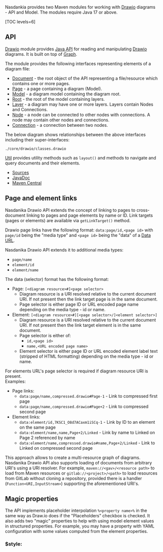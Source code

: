 Nasdankia provides two Maven modules for working with [Drawio](https://www.drawio.com/) diagrams - API and Model. 
The modules require Java 17 or above.

[TOC levels=6]

## API

[Drawio](https://mvnrepository.com/artifact/org.nasdanika.core/drawio) module provides [Java API](https://javadoc.io/doc/org.nasdanika.core/drawio) for reading and manipulating [Drawio](https://www.drawio.com/) diagrams.
It is built on top of [Graph](../graph/index.html).

The module provides the following interfaces representing elements of a diagram file:

* [Document](https://javadoc.io/doc/org.nasdanika.core/drawio/latest/org.nasdanika.drawio/org/nasdanika/drawio/Document.html) - the root object of the API representing a file/resource which contains one or more pages. 
* [Page](https://javadoc.io/doc/org.nasdanika.core/drawio/latest/org.nasdanika.drawio/org/nasdanika/drawio/Page.html) - a page containing a diagram (Model).
* [Model](https://javadoc.io/doc/org.nasdanika.core/drawio/latest/org.nasdanika.drawio/org/nasdanika/drawio/Model.html) - a diagram model containing the diagram root.
* [Root](https://javadoc.io/doc/org.nasdanika.core/drawio/latest/org.nasdanika.drawio/org/nasdanika/drawio/Root.html) - the root of the model containing layers.
* [Layer](https://javadoc.io/doc/org.nasdanika.core/drawio/latest/org.nasdanika.drawio/org/nasdanika/drawio/Layer.html) - a diagram may have one or more layers. Layers contain Nodes and Connections.
* [Node](https://javadoc.io/doc/org.nasdanika.core/drawio/latest/org.nasdanika.drawio/org/nasdanika/drawio/Node.html) - a node can be connected to other nodes with connections. A node may contain other nodes and connections.
* [Connection](https://javadoc.io/doc/org.nasdanika.core/drawio/latest/org.nasdanika.drawio/org/nasdanika/drawio/Connection.html) - a connection between two nodes. 

The below diagram shows relationships between the above interfaces including their super-interfaces:

```drawio-resource
./core/drawio/classes.drawio
```

[Util](https://javadoc.io/doc/org.nasdanika.core/drawio/latest/org.nasdanika.drawio/org/nasdanika/drawio/Util.html) provides utility methods such as ``layout()`` and methods to navigate and query documents and their elements.

* [Sources](https://github.com/Nasdanika/core/tree/master/drawio) 
* [JavaDoc](https://javadoc.io/doc/org.nasdanika.core/drawio)
* [Maven Central](https://central.sonatype.com/artifact/org.nasdanika.core/drawio)

## Page and element links

Nasdanika Drawio API extends the concept of linking to pages to cross-document linking to pages and page elements by name or ID.
Link targets (pages or elements) are available via ``getLinkTarget()`` method.

Drawio page links have the following format: ``data:page/id,<page id>`` with ``page/id`` being the "media type" and ``<page id>`` being the "data" of a [Data URL](https://developer.mozilla.org/en-US/docs/Web/HTTP/Basics_of_HTTP/Data_URLs).

Nasdanika Drawio API extends it to additional media types:

* ``page/name``
* ``element/id``
* ``element/name``

The data (selector) format has the following format: 

* Page: ``[<diagram resource>#]<page selector>``
    * Diagram resource is a URI resolved relative to the current document URI. If not present then the link target page is in the same document.
    * Page selector is either page ID or URL encoded page name depending on the media type - id or name.
* Element: ``[<diagram resource>#][<page selector>/]<element selector>]``
    * Diagram resource is a URI resolved relative to the current document URI. If not present then the link target element is in the same document.
    * Page selector is either of:
        * ``id,<page id>``
        * ``name,<URL encoded page name>``
    * Element selector is either page ID or URL encoded element label text (stripped of HTML formatting) depending on the media type - id or name.
    
For elements URL's page selector is required if diagram resource URI is present.    
Examples:

* Page links:
    * ``data:page/name,compressed.drawio#Page-1`` - Link to compressed first page
    * ``data:page/name,compressed.drawio#Page+2`` - Link to compressed second page
* Element links:
    * ``data:element/id,7KSC1_O8d7ACaxm1iSCq-1`` - Link by ID to an element on the same page
    * ``data:element/name,name,Page+2/Linked`` - Link by name to Linked on Page 2 referenced by name
    * ``data:element/name,compressed.drawio#name,Page+2/Linked`` - Link to Linked on compressed second page
        
This approach allows to create a multi-resource graph of diagrams. 
Nasdanika Drawio API also supports loading of documents from arbitrary URI's using a URI resolver. 
For example, ``maven://<gav>/<resource path>`` to load from Maven resources or ``gitlab://<project>/<path>`` to load resources from GitLab without cloning a repository, provided there is a handler (``Function<URI,InputStream>``) supporting the aforementioned URI's. 

## Magic properties

The API implements placeholder interpolation ``%<property name>%`` in the same way as Draw.io does if the "Placeholders" checkbox is checked. 
It also adds two "magic" properties to help with using model element values in structured properties. 
For example, you may have a property with YAML configuration with some values computed from the element properties.

### $style:<style name>

Evaluates to a value of a specific style key.

Example: ``$style:fillColor``

### $spel:<expression>

Evaluates a [Spring Expression Langauge](https://docs.spring.io/spring-framework/docs/current/reference/html/core.html#expressions) (SpEL) expression.

Example: ``$spel:style["fillColor"]``

## Generating documentation sites

With [Nasdanika CLI](/nsd-cli/index.html) *[drawio](/nsd-cli/nsd/drawio/index.html) > [html-app](/nsd-cli/nsd/drawio/html-app/index.html) > [site](/nsd-cli/nsd/drawio/html-app/site/index.html)* 
command pipeline can be used to generate documentation web sites from Drawio diagrams:

* [Demo](https://nasdanika-demos.github.io/bob-the-builder/)
* [Video](https://www.youtube.com/watch?v=OtifPFetg9o) explaining how the above demo was created
* [Template repository](https://github.com/Nasdanika-Templates/drawio-site)
* [Internet Banking System](https://nasdanika-demos.github.io/internet-banking-system/index.html) - another demo: a sample C4 Model
* [Visual Communication Continuum](https://medium.com/nasdanika/visual-communication-continuum-4946f44ba853) - a Medium story which provides an overview of the approach and compares it with [semantic mapping](../mapping/index.html)
* [Semantic Mapping](https://medium.com/nasdanika/semantic-mapping-3ccbef5d6c70) - a medium story focusing on Semantic Mapping

## Executable diagrams

With Nasdanika Drawio API and other products you can make your diagrams executable as explained in the following sections.

### Invocable URIs

You may set diagram element properties to URIs of processors.
This approach is explained in [General Purpose Executable Graphs and Diagrams](https://medium.com/nasdanika/general-purpose-executable-graphs-and-diagrams-8663deae5248) Medium story. 
A demo repository is here - https://github.com/Nasdanika-Demos/executable-diagram-dynamic-proxy.
You can use this site/ repository as a starting point for your diagramming ecosystem:

* [Site](https://nasdanika-demos.github.io/general-purpose-executable-diagrams-story/)
* [Code](https://github.com/Nasdanika-Demos/general-purpose-executable-diagrams-story)

### Java

You can create graph element processors for diagram elements in Java. 

[Executable (computational) graphs & diagrams](https://medium.com/nasdanika/executable-computational-graphs-diagrams-1eeffc80976d) story provides a high level overview of executable graphs and diagrams.
[Graph documentation](../graph/index.html) features more technical details and code samples.
[Compute Graph Demo](https://github.com/Nasdanika-Demos/compute-graph) provides examples of this and semantic mapping (below) approaches using the compute graph from the "Executable (computational) graphs & diagrams" story.


## Ecore Model

[Drawio Model](https://mvnrepository.com/artifact/org.nasdanika.core/drawio-model) module provides an [EMF Ecore model](https://drawio.models.nasdanika.org/) for diagrams. 
A model instance can be obtained from the API document by calling ``Document.toModelDocument()`` method.

The model makes it more convenient to work with the diagram elements by:

* Making links from diagram elements to pages and other diagram elements bi-directional.
* Introducing [Tag](https://javadoc.io/doc/org.nasdanika.core/drawio-model/latest/org.nasdanika.drawio.model/org/nasdanika/drawio/model/Tag.html) class as opposed to a string in the API. ``Tag`` is contained by ``Page`` and has bi-directional reference with tagged elements.

* [Sources](https://github.com/Nasdanika/core/tree/master/drawio.model)
* [JavaDoc](https://javadoc.io/doc/org.nasdanika.core/drawio-model)
 